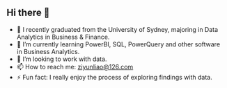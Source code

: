 ## Hi there 👋

- 🔭 I recently graduated from the University of Sydney, majoring in Data Analytics in Business & Finance. 
- 🌱 I’m currently learning PowerBI, SQL, PowerQuery and other software in Business Analytics. 
- 👯 I’m looking to work with data.
- 📫 How to reach me: ziyunliao@126.com
- ⚡ Fun fact: I really enjoy the process of exploring findings with data. 
